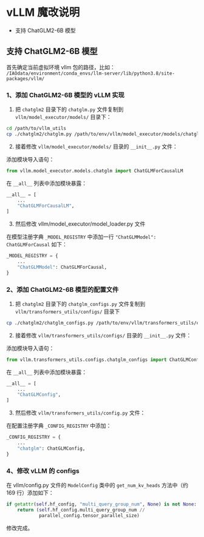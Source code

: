 # vLLM 魔改说明

* 支持 ChatGLM2-6B 模型

## 支持 ChatGLM2-6B 模型

首先确定当前虚拟环境 vllm 包的路径，比如： <br/>
`/IAOdata/environment/conda_envs/llm-server/lib/python3.8/site-packages/vllm/`

### 1、添加 ChatGLM2-6B 模型的 vLLM 实现

1. 把 `chatglm2` 目录下的 `chatglm.py` 文件复制到 `vllm/model_executor/models/` 目录下：

```bash
cd /path/to/vllm_utils
cp ./chatglm2/chatglm.py /path/to/env/vllm/model_executor/models/chatglm.py
```

2. 接着修改 `vllm/model_executor/models/` 目录的 `__init__.py` 文件：

添加模块导入语句：
```python
from vllm.model_executor.models.chatglm import ChatGLMForCausalLM
```

在 `__all__` 列表中添加模块暴露：
```python
__all__ = [
    ...
    "ChatGLMForCausalLM", 
]
```

3. 然后修改 vllm/model_executor/model_loader.py 文件

在模型注册字典 `_MODEL_REGISTRY` 中添加一行 `"ChatGLMModel": ChatGLMForCausal` 如下：
```python
_MODEL_REGISTRY = {
    ...
    "ChatGLMModel": ChatGLMForCausal, 
}
```

### 2、添加 ChatGLM2-6B 模型的配置文件

1. 把 `chatglm2` 目录下的 `chatglm_configs.py` 文件复制到 `vllm/transformers_utils/configs/` 目录下

```bash
cp ./chatglm2/chatglm_configs.py /path/to/env/vllm/transformers_utils/configs/chatglm_configs.py
```

2. 接着修改 `vllm/transformers_utils/configs/` 目录的 `__init__.py` 文件：

添加模块导入语句：
```python
from vllm.transformers_utils.configs.chatglm_configs import ChatGLMConfig
```

在 `__all__` 列表中添加模块暴露：
```python
__all__ = [
    ...
    "ChatGLMConfig", 
]
```

3. 然后修改 `vllm/transformers_utils/config.py` 文件：

在配置注册字典 `_CONFIG_REGISTRY` 中添加：
```python
_CONFIG_REGISTRY = {
    ...
    "chatglm": ChatGLMConfig, 
}
```

### 4、修改 vLLM 的 configs

在 vllm/config.py 文件的 `ModelConfig` 类中的 `get_num_kv_heads` 方法中（约 169 行）添加如下：

```python
if getattr(self.hf_config, "multi_query_group_num", None) is not None: 
    return (self.hf_config.multi_query_group_num //
            parallel_config.tensor_parallel_size)
```

修改完成。